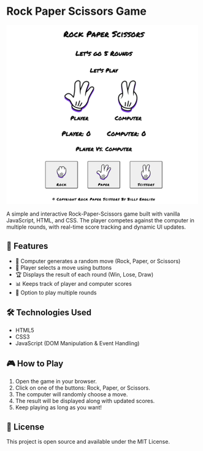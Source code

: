 <h1>Rock Paper Scissors Game</h1>

<img src="./images/Rock_Paper_Scissors_Game_Image.png" width="500">

<p>
    A simple and interactive Rock-Paper-Scissors game built with vanilla JavaScript, HTML, and CSS. The player competes against the computer in multiple rounds, with real-time score tracking and dynamic UI updates.
<p>

<h2>🚀 Features</h2>

<ul>
    <li>🧠 Computer generates a random move (Rock, Paper, or Scissors)</li>
    <li>🧍 Player selects a move using buttons</li>
    <li>🏆 Displays the result of each round (Win, Lose, Draw)</li>
    <li>📊 Keeps track of player and computer scores</li>
    <li>🔁 Option to play multiple rounds</li>
</ul>

<h2>🛠️ Technologies Used</h2>

<ul>
    <li>HTML5</li>
    <li>CSS3</li>
    <li>JavaScript (DOM Manipulation & Event Handling)</li>
</ul>

<h2>🎮 How to Play</h2>

<ol>
    <li>Open the game in your browser.</li>
    <li>Click on one of the buttons: Rock, Paper, or Scissors.</li>
    <li>The computer will randomly choose a move.</li>
    <li>The result will be displayed along with updated scores.</li>
    <li>Keep playing as long as you want!</li>
</ol>

<h2>📄 License</h2>

<p>This project is open source and available under the MIT License.</p>



